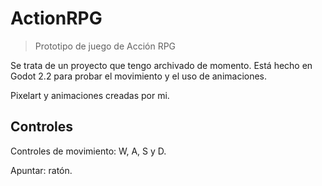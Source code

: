 # ActionRPG
> Prototipo de juego de Acción RPG

Se trata de un proyecto que tengo archivado de momento. Está hecho en Godot 2.2 para probar el movimiento y el uso de animaciones.

Pixelart y animaciones creadas por mi.

## Controles
Controles de movimiento: W, A, S y D.

Apuntar: ratón.
